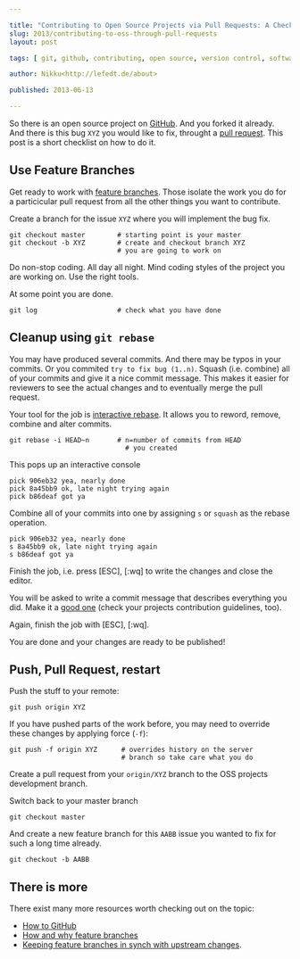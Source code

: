 ```yaml
---

title: "Contributing to Open Source Projects via Pull Requests: A Checklist"
slug: 2013/contributing-to-oss-through-pull-requests
layout: post

tags: [ git, github, contributing, open source, version control, software development ]

author: Nikku<http://lefedt.de/about>

published: 2013-06-13

---
```



So there is an open source project on [GitHub](https://github.com). And you forked it already. And there is this bug `XYZ` you would like to fix, throught a [pull request](https://help.github.com/articles/using-pull-requests). This post is a short checklist on how to do it.

<!-- continue -->


## Use Feature Branches

Get ready to work with [feature branches](http://martinfowler.com/bliki/FeatureBranch.html). Those isolate the work you do for a particicular pull request from all the other things you want to contribute.

Create a branch for the issue `XYZ` where you will implement the bug fix.

```
git checkout master        # starting point is your master
git checkout -b XYZ        # create and checkout branch XYZ
                           # you are going to work on
```

Do non-stop coding. All day all night. Mind coding styles of the project you are working on. Use the right tools.

At some point you are done.

```
git log                    # check what you have done
```


## Cleanup using `git rebase`

You may have produced several commits. And there may be typos in your commits. Or you commited `try to fix bug (1..n)`. Squash (i.e. combine) all of your commits and give it a nice commit message. This makes it easier for reviewers to see the actual changes and to eventually merge the pull request.

Your tool for the job is [interactive rebase](https://help.github.com/articles/interactive-rebase). It allows you to reword, remove, combine and alter commits.

```
git rebase -i HEAD~n       # n=number of commits from HEAD
                             # you created
```

This pops up an interactive console

```
pick 906eb32 yea, nearly done
pick 8a45bb9 ok, late night trying again
pick b86deaf got ya
```

Combine all of your commits into one by assigning `s` or `squash` as the rebase operation.


```
pick 906eb32 yea, nearly done
s 8a45bb9 ok, late night trying again
s b86deaf got ya
```

Finish the job, i.e. press [ESC], [:wq] to write the changes and close the editor.

You will be asked to write a commit message that describes everything you did. Make it a [good one](https://github.com/erlang/otp/wiki/writing-good-commit-messages) (check your projects contribution guidelines, too).

Again, finish the job with [ESC], [:wq].

You are done and your changes are ready to be published!


## Push, Pull Request, restart

Push the stuff to your remote:

```
git push origin XYZ
```

If you have pushed parts of the work before, you may need to override these changes by applying force (`-f`):


```
git push -f origin XYZ      # overrides history on the server
                            # branch so take care what you do
```

Create a pull request from your `origin/XYZ` branch to the OSS projects development branch.

Switch back to your master branch


```
git checkout master
```

And create a new feature branch for this `AABB` issue you wanted to fix for such a long time already.

```
git checkout -b AABB
```

## There is more

There exist many more resources worth checking out on the topic:

* [How to GitHub](https://gun.io/blog/how-to-github-fork-branch-and-pull-request/)
* [How and why feature branches](https://www.atlassian.com/git/workflows#!workflow-feature-branch)
* [Keeping feature branches in synch with upstream changes](http://ginsys.eu/git-and-github-keeping-a-feature-branch-updated-with-upstream/).